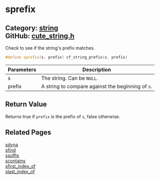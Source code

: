 [//]: # (This file is automatically generated by Cute Framework's docs parser.)
[//]: # (Do not edit this file by hand!)
[//]: # (See: https://github.com/RandyGaul/cute_framework/blob/master/samples/docs_parser.cpp)
[](../header.md ':include')

# sprefix

Category: [string](/api_reference?id=string)  
GitHub: [cute_string.h](https://github.com/RandyGaul/cute_framework/blob/master/include/cute_string.h)  
---

Check to see if the string's prefix matches.

```cpp
#define sprefix(s, prefix) cf_string_prefix(s, prefix)
```

Parameters | Description
--- | ---
s | The string. Can be `NULL`.
prefix | A string to compare against the beginning of `s`.

## Return Value

Returns true if `prefix` is the prefix of `s`, false otherwise.

## Related Pages

[sdyna](/string/sdyna.md)  
[sfind](/string/sfind.md)  
[ssuffix](/string/ssuffix.md)  
[scontains](/string/scontains.md)  
[sfirst_index_of](/string/sfirst_index_of.md)  
[slast_index_of](/string/slast_index_of.md)  
